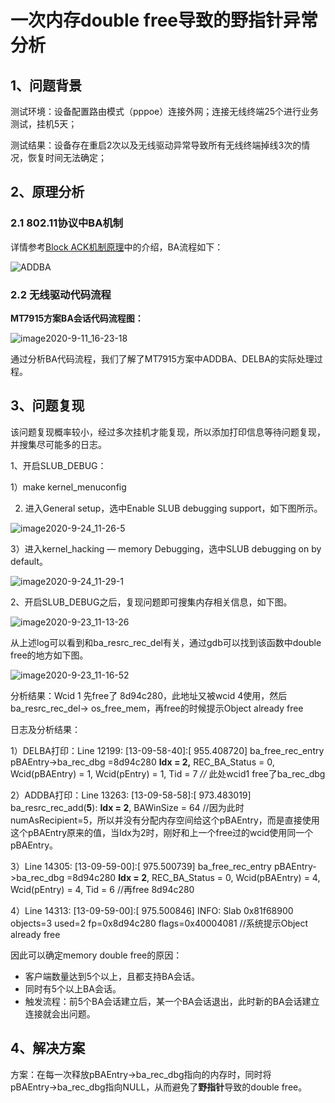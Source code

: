 







# 一次内存double free导致的野指针异常分析



## 1、问题背景

测试环境：设备配置路由模式（pppoe）连接外网；连接无线终端25个进行业务测试，挂机5天；

测试结果：设备存在重启2次以及无线驱动异常导致所有无线终端掉线3次的情况，恢复时间无法确定；

## 2、原理分析

### 2.1 802.11协议中BA机制

详情参考[Block ACK机制原理](http://wiki.360iot.qihoo.net/pages/viewpage.action?pageId=20454197)中的介绍，BA流程如下：

![ADDBA](https://gitee.com/cclinuxer/blog_image/raw/master/image/ADDBA.png)

### **2.2 无线驱动代码流程**

**MT7915方案BA会话代码流程图：**

![image2020-9-11_16-23-18](https://gitee.com/cclinuxer/blog_image/raw/master/image/image2020-9-11_16-23-18.png)

通过分析BA代码流程，我们了解了MT7915方案中ADDBA、DELBA的实际处理过程。

## 3、问题复现

该问题复现概率较小，经过多次挂机才能复现，所以添加打印信息等待问题复现，并搜集尽可能多的日志。

1、开启SLUB_DEBUG：

1）make kernel_menuconfig

2) 进入General setup，选中Enable SLUB debugging support，如下图所示。

![image2020-9-24_11-26-5](https://gitee.com/cclinuxer/blog_image/raw/master/image/image2020-9-24_11-26-5.png)

3）进入kernel_hacking — memory Debugging，选中SLUB debugging on by default。

![image2020-9-24_11-29-1](https://gitee.com/cclinuxer/blog_image/raw/master/image/image2020-9-24_11-29-1.png)

2、开启SLUB_DEBUG之后，复现问题即可搜集内存相关信息，如下图。

![image2020-9-23_11-13-26](https://gitee.com/cclinuxer/blog_image/raw/master/image/image2020-9-23_11-13-26.png)

从上述log可以看到和ba_resrc_rec_del有关，通过gdb可以找到该函数中double free的地方如下图。

![image2020-9-23_11-16-52](https://gitee.com/cclinuxer/blog_image/raw/master/image/image2020-9-23_11-16-52.png)



分析结果：Wcid 1 先free了 8d94c280，此地址又被wcid 4使用，然后ba_resrc_rec_del-> os_free_mem，再free的时候提示Object already free

日志及分析结果：

1）DELBA打印：Line 12199: [13-09-58-40]:[ 955.408720] ba_free_rec_entry pBAEntry->ba_rec_dbg =8d94c280 **Idx = 2,** REC_BA_Status = 0, Wcid(pBAEntry) = 1,      Wcid(pEntry) = 1, Tid = 7 *//* 此处wcid1 free了ba_rec_dbg

2）ADDBA打印：Line 13263: [13-09-58-58]:[ 973.483019] ba_resrc_rec_add(**5**): **Idx = 2**, BAWinSize = 64 //因为此时numAsRecipient=5，所以并没有分配内存空间给这个pBAEntry，而是直接使用这个pBAEntry原来的值，当Idx为2时，刚好和上一个free过的wcid使用同一个pBAEntry。

3）Line 14305: [13-09-59-00]:[ 975.500739] ba_free_rec_entry pBAEntry->ba_rec_dbg =8d94c280 **Idx = 2**, REC_BA_Status = 0, Wcid(pBAEntry) = 4,      Wcid(pEntry) = 4, Tid = 6 //再free 8d94c280

4）Line 14313: [13-09-59-00]:[ 975.500846] INFO: Slab 0x81f68900 objects=3 used=2 fp=0x8d94c280 flags=0x40004081 //系统提示Object already free

因此可以确定memory double free的原因：

- 客户端数量达到5个以上，且都支持BA会话。
- 同时有5个以上BA会话。
- 触发流程：前5个BA会话建立后，某一个BA会话退出，此时新的BA会话建立连接就会出问题。

## 4、解决方案

方案：在每一次释放pBAEntry→ba_rec_dbg指向的内存时，同时将pBAEntry→ba_rec_dbg指向NULL，从而避免了**野指针**导致的double free。